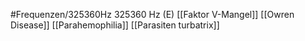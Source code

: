 #Frequenzen/325360Hz
325360 Hz (E)
[[Faktor V-Mangel]]
[[Owren Disease]]
[[Parahemophilia]]
[[Parasiten turbatrix]]